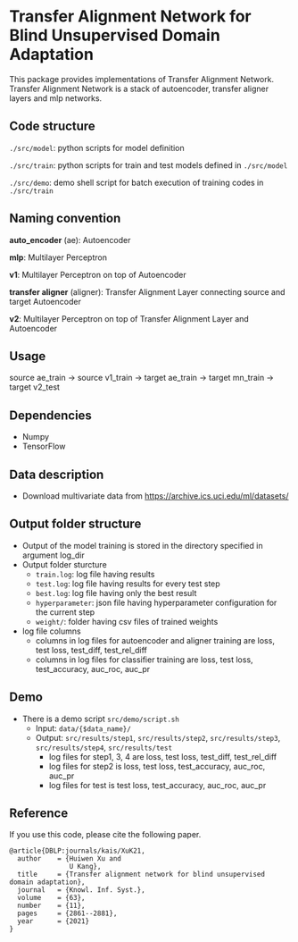 # Transfer Alignment Network for Blind Unsupervised Domain Adaptation

This package provides implementations of Transfer Alignment Network.
Transfer Alignment Network is a stack of autoencoder, transfer aligner
layers and mlp networks.

## Code structure
`./src/model`: python scripts for model definition

`./src/train`: python scripts for train and test models defined in `./src/model`

`./src/demo`: demo shell script for batch execution of training codes in `./src/train`

## Naming convention
**auto_encoder** (ae): Autoencoder

**mlp**: Multilayer Perceptron

**v1**: Multilayer Perceptron on top of Autoencoder

**transfer aligner** (aligner): Transfer Alignment Layer connecting source and
target Autoencoder

**v2**: Multilayer Perceptron on top of Transfer Alignment Layer and Autoencoder

## Usage
source ae_train -> source v1_train -> target ae_train -> target mn_train -> target v2_test

## Dependencies

* Numpy
* TensorFlow

## Data description
* Download multivariate data from https://archive.ics.uci.edu/ml/datasets/

## Output folder structure
* Output of the model training is stored in the directory specified in argument log_dir
* Output folder sturcture
	* `train.log`: log file having results
	* `test.log`: log file having results for every test step
	* `best.log`: log file having only the best result
	* `hyperparameter`: json file having hyperparameter configuration for the current step
	* `weight/`: folder having csv files of trained weights
* log file columns
	* columns in log files for autoencoder and aligner training are loss, test loss, test_diff, test_rel_diff
	* columns in log files for classifier training are loss, test loss, test_accuracy, auc_roc, auc_pr

## Demo
* There is a demo script `src/demo/script.sh`
    * Input: `data/{$data_name}/`
    * Output: `src/results/step1`, `src/results/step2`, `src/results/step3`, `src/results/step4`, `src/results/test`
        * log files for step1, 3, 4 are loss, test loss, test_diff, test_rel_diff
        * log files for step2 is loss, test loss, test_accuracy, auc_roc, auc_pr
        * log files for test is test loss, test_accuracy, auc_roc, auc_pr

## Reference
If you use this code, please cite the following paper.
```shell
@article{DBLP:journals/kais/XuK21,
  author    = {Huiwen Xu and
               U Kang},
  title     = {Transfer alignment network for blind unsupervised domain adaptation},
  journal   = {Knowl. Inf. Syst.},
  volume    = {63},
  number    = {11},
  pages     = {2861--2881},
  year      = {2021}
}
```
